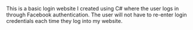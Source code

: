 This is a basic login website I created using C# where the user logs in through Facebook authentication. 
The user will not have to re-enter login credentials each time they log into my website.
